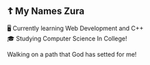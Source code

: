 ## ☦️ My Names Zura

🖥️ Currently learning Web Development and C++ <br>
🎓 Studying Computer Science In College! <br>

Walking on a path that God has setted for me!
